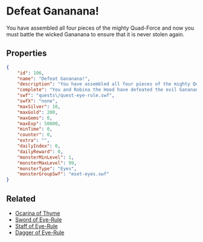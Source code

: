 # Defeat Gananana!

You have assembled all four pieces of the mighty Quad-Force and now you must battle the wicked Gananana to ensure that it is never stolen again.

## Properties

```json
{
    "id": 106,
    "name": "Defeat Gananana!",
    "description": "You have assembled all four pieces of the mighty Quad-Force and now you must battle the wicked Gananana to ensure that it is never stolen again.",
    "complete": "You and Robina the Hood have defeated the evil Gananana! Now the Quad-Force will be safe forever... or will it?!",
    "swf": "quests\/quest-eye-rule.swf",
    "swfX": "none",
    "maxSilver": 10,
    "maxGold": 200,
    "maxGems": 0,
    "maxExp": 50000,
    "minTime": 0,
    "counter": 0,
    "extra": "",
    "dailyIndex": 0,
    "dailyReward": 0,
    "monsterMinLevel": 1,
    "monsterMaxLevel": 99,
    "monsterType": "Eyes",
    "monsterGroupSwf": "mset-eyes.swf"
}
```

## Related

- [Ocarina of Thyme](../items/741-ocarina-of-thyme.md)
- [Sword of Eye-Rule](../items/742-sword-of-eye-rule.md)
- [Staff of Eye-Rule](../items/744-staff-of-eye-rule.md)
- [Dagger of Eye-Rule](../items/745-dagger-of-eye-rule.md)

